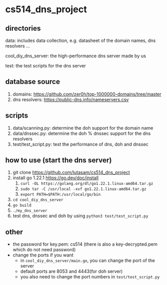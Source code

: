 # cs514_dns_project

## directories

data: includes data collection, e.g. datasheet of the domain names, dns resolvers ...

cool_diy_dns_server: the high-performance dns server made by us

test: the test scripts for the dns server

## database source

1. domains: https://github.com/zer0h/top-1000000-domains/tree/master
2. dns resolvers: https://public-dns.info/nameservers.csv

## scripts

1. data/scanning.py: determine the doh support for the domain name
2. data/dnssec.py: determine the doh % dnssec support for the dns resolvers
3. test/test_script.py: test the performance of dns, doh and dnssec

## how to use (start the dns server)

1. git clone https://github.com/lutasam/cs514_dns_project
2. install go 1.22.1 https://go.dev/doc/install
   1. `curl -OL https://golang.org/dl/go1.22.1.linux-amd64.tar.gz`
   2. `sudo tar -C /usr/local -xvf go1.22.1.linux-amd64.tar.gz`
   3. `export PATH=$PATH:/usr/local/go/bin`
3. `cd cool_diy_dns_server`
4. `go build`
5. `./my_dns_server`
6. test dns, dnssec and doh by using `python3 test/test_script.py`

## other

* the password for key.pem: cs514 (there is also a key-decrypted.pem which do not need password)
* change the ports if you want
  * in `cool_diy_dns_server/main.go`, you can change the port of the server
  * default ports are 8053 and 4443(for doh server)
  * you also need to change the port numbers in `test/test_script.py`